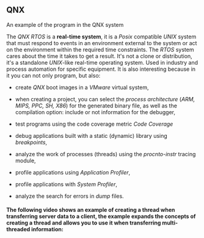 ## QNX
An example of the program in the QNX system

The *QNX RTOS* is a **real-time system**, it is a *Posix* compatible *UNIX* system that must respond to events in an environment external to the system or act on the environment within the required time constraints. The *RTOS* system cares about the time it takes to get a result. It's not a clone or distribution, it's a standalone *UNIX*-like real-time operating system. Used in industry and process automation for specific equipment. It is also interesting because in it you can not only program, but also:
- create *QNX* boot images in a *VMware* virtual system,
- when creating a project, you can select the *process architecture* (*ARM, MIPS, PPC, SH, X86*) for the generated binary file, as well as the compilation option: include or not information for the debugger,

- test programs using the code coverage metric *Code Coverage*

- debug applications built with a static (dynamic) library using *breakpoints*,
- analyze the work of processes (threads) using the *procnto-instr* tracing module,

- profile applications using *Application Profiler*,
- profile applications with *System Profiler*,

- analyze the search for errors in *dump* files.

#### The following video shows an example of creating a thread when transferring server data to a client, the example expands the concepts of creating a thread and allows you to use it when transferring multi-threaded information:

